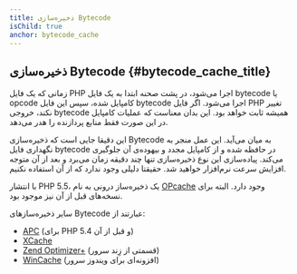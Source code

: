 ```yaml
---
title: ذخیره‌سازی Bytecode
isChild: true
anchor: bytecode_cache
---
```


## ذخیره‌سازی Bytecode {#bytecode_cache_title}

زمانی که یک فایل PHP اجرا می‌شود، در پشت صحنه ابتدا به یک فایل bytecode یا opcode کامپایل شده، سپس این فایل bytecode اجرا می‌شود. اگر فایل PHP تغییر نکند، خروجی bytecode همیشه ثابت خواهد بود. این بدان معناست که عملیات کامپایل در این صورت فقط منابع پردازنده را هدر می‌دهد.

این دقیقا جایی است که ذخیره‌سازی Bytecode به میان می‌آید. این عمل منجر به نگهداری فایل bytecode در حافظه شده و از کامپایل مجدد و بیهوده‌ی آن جلوگیری می‌کند. پیاده‌سازی این نوع ذخیره‌سازی تنها چند دقیقه زمان می‌برد و بعد از آن متوجه افزایش سرعت نرم‌افزار خواهید شد. حقیقتا دلیلی وجود ندارد که از آن استفاده نکنیم.

با انتشار PHP 5.5، یک ذخیره‌ساز درونی به نام [OPcache](http://php.net/manual/en/book.opcache.php) وجود دارد. البته برای نسخه‌های قبل از آن نیز موجود بود.

سایر ذخیره‌سازهای Bytecode عبارتند از:

* [APC](http://php.net/manual/en/book.apc.php) (برای PHP 5.4 و قبل از آن)
* [XCache](http://xcache.lighttpd.net/)
* [Zend Optimizer+](http://www.zend.com/products/server/) (قسمتی از زِند سرور)
* [WinCache](http://www.iis.net/download/wincacheforphp) (افزونه‌ای برای ویندوز سرور)
